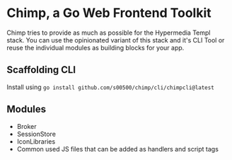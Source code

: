 # Chimp, a Go Web Frontend Toolkit

Chimp tries to provide as much as possible for the Hypermedia Templ stack. You can use the opinionated variant of this stack and it's CLI Tool or reuse the individual modules as building blocks for your app.

## Scaffolding CLI

Install using `go install github.com/s00500/chimp/cli/chimpcli@latest`


## Modules

- Broker
- SessionStore
- IconLibraries
- Common used JS files that can be added as handlers and script tags


